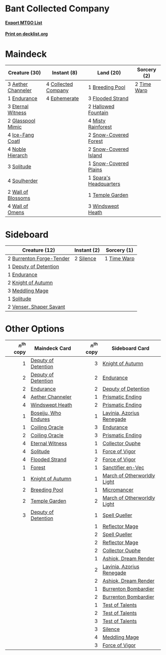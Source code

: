 # Bant Collected Company

#### [Export MTGO List](../collection/Bant%20Collected%20Company/Bant%20Collected%20Company.txt)
#### [Print on decklist.org](http://decklist.org/?deckmain=3%09Aether%20Channeler%0A1%09Breeding%20Pool%0A4%09Collected%20Company%0A1%09Endurance%0A4%09Ephemerate%0A3%09Eternal%20Witness%0A3%09Flooded%20Strand%0A2%09Glasspool%20Mimic%0A2%09Hallowed%20Fountain%0A4%09Ice-Fang%20Coatl%0A4%09Misty%20Rainforest%0A4%09Noble%20Hierarch%0A2%09Snow-Covered%20Forest%0A2%09Snow-Covered%20Island%0A1%09Snow-Covered%20Plains%0A3%09Solitude%0A4%09Soulherder%0A1%09Spara's%20Headquarters%0A1%09Temple%20Garden%0A2%09Time%20Warp%0A2%09Wall%20of%20Blossoms%0A4%09Wall%20of%20Omens%0A3%09Windswept%20Heath&deckside=2%09Burrenton%20Forge-Tender%0A1%09Deputy%20of%20Detention%0A1%09Endurance%0A2%09Knight%20of%20Autumn%0A3%09Meddling%20Mage%0A2%09Silence%0A1%09Solitude%0A1%09Time%20Warp%0A2%09Venser,%20Shaper%20Savant)
# Maindeck

|                                        Creature (30)                                        |                                         Instant (8)                                          |                                            Land (20)                                            |                                     Sorcery (2)                                      |
|---------------------------------------------------------------------------------------------|----------------------------------------------------------------------------------------------|-------------------------------------------------------------------------------------------------|--------------------------------------------------------------------------------------|
|3 [Aether Channeler](http://gatherer.wizards.com/Pages/Card/Details.aspx?multiverseid=574522)|4 [Collected Company](http://gatherer.wizards.com/Pages/Card/Details.aspx?multiverseid=394519)|1 [Breeding Pool](http://gatherer.wizards.com/Pages/Card/Details.aspx?multiverseid=97088)        |2 [Time Warp](http://gatherer.wizards.com/Pages/Card/Details.aspx?multiverseid=439354)|
|1 [Endurance](http://gatherer.wizards.com/Pages/Card/Details.aspx?multiverseid=522233)       |4 [Ephemerate](http://gatherer.wizards.com/Pages/Card/Details.aspx?multiverseid=463956)       |3 [Flooded Strand](http://gatherer.wizards.com/Pages/Card/Details.aspx?multiverseid=405098)      |                                                                                      |
|3 [Eternal Witness](http://gatherer.wizards.com/Pages/Card/Details.aspx?multiverseid=51628)  |                                                                                              |2 [Hallowed Fountain](http://gatherer.wizards.com/Pages/Card/Details.aspx?multiverseid=97071)    |                                                                                      |
|2 [Glasspool Mimic](http://gatherer.wizards.com/Pages/Card/Details.aspx?multiverseid=491688) |                                                                                              |4 [Misty Rainforest](http://gatherer.wizards.com/Pages/Card/Details.aspx?multiverseid=405102)    |                                                                                      |
|4 [Ice-Fang Coatl](http://gatherer.wizards.com/Pages/Card/Details.aspx?multiverseid=464152)  |                                                                                              |2 [Snow-Covered Forest](http://gatherer.wizards.com/Pages/Card/Details.aspx?multiverseid=121192) |                                                                                      |
|4 [Noble Hierarch](http://gatherer.wizards.com/Pages/Card/Details.aspx?multiverseid=179434)  |                                                                                              |2 [Snow-Covered Island](http://gatherer.wizards.com/Pages/Card/Details.aspx?multiverseid=121130) |                                                                                      |
|3 [Solitude](http://gatherer.wizards.com/Pages/Card/Details.aspx?multiverseid=522108)        |                                                                                              |1 [Snow-Covered Plains](http://gatherer.wizards.com/Pages/Card/Details.aspx?multiverseid=121267) |                                                                                      |
|4 [Soulherder](http://gatherer.wizards.com/Pages/Card/Details.aspx?multiverseid=464163)      |                                                                                              |1 [Spara's Headquarters](http://gatherer.wizards.com/Pages/Card/Details.aspx?multiverseid=555458)|                                                                                      |
|2 [Wall of Blossoms](http://gatherer.wizards.com/Pages/Card/Details.aspx?multiverseid=405447)|                                                                                              |1 [Temple Garden](http://gatherer.wizards.com/Pages/Card/Details.aspx?multiverseid=405112)       |                                                                                      |
|4 [Wall of Omens](http://gatherer.wizards.com/Pages/Card/Details.aspx?multiverseid=247400)   |                                                                                              |3 [Windswept Heath](http://gatherer.wizards.com/Pages/Card/Details.aspx?multiverseid=405115)     |                                                                                      |


# Sideboard

|                                           Creature (12)                                           |                                    Instant (2)                                     |                                     Sorcery (1)                                      |
|---------------------------------------------------------------------------------------------------|------------------------------------------------------------------------------------|--------------------------------------------------------------------------------------|
|2 [Burrenton Forge-Tender](http://gatherer.wizards.com/Pages/Card/Details.aspx?multiverseid=438580)|2 [Silence](http://gatherer.wizards.com/Pages/Card/Details.aspx?multiverseid=191083)|1 [Time Warp](http://gatherer.wizards.com/Pages/Card/Details.aspx?multiverseid=439354)|
|1 [Deputy of Detention](http://gatherer.wizards.com/Pages/Card/Details.aspx?multiverseid=457309)   |                                                                                    |                                                                                      |
|1 [Endurance](http://gatherer.wizards.com/Pages/Card/Details.aspx?multiverseid=522233)             |                                                                                    |                                                                                      |
|2 [Knight of Autumn](http://gatherer.wizards.com/Pages/Card/Details.aspx?multiverseid=452933)      |                                                                                    |                                                                                      |
|3 [Meddling Mage](http://gatherer.wizards.com/Pages/Card/Details.aspx?multiverseid=179547)         |                                                                                    |                                                                                      |
|1 [Solitude](http://gatherer.wizards.com/Pages/Card/Details.aspx?multiverseid=522108)              |                                                                                    |                                                                                      |
|2 [Venser, Shaper Savant](http://gatherer.wizards.com/Pages/Card/Details.aspx?multiverseid=136209) |                                                                                    |                                                                                      |


# Other Options

|*n*<sup>th</sup> copy|                                         Maindeck Card                                         |*n*<sup>th</sup> copy|                                            Sideboard Card                                            |
|--------------------:|-----------------------------------------------------------------------------------------------|--------------------:|------------------------------------------------------------------------------------------------------|
|                    1|[Deputy of Detention](http://gatherer.wizards.com/Pages/Card/Details.aspx?multiverseid=457309) |                    3|[Knight of Autumn](http://gatherer.wizards.com/Pages/Card/Details.aspx?multiverseid=452933)           |
|                    2|[Deputy of Detention](http://gatherer.wizards.com/Pages/Card/Details.aspx?multiverseid=457309) |                    2|[Endurance](http://gatherer.wizards.com/Pages/Card/Details.aspx?multiverseid=522233)                  |
|                    2|[Endurance](http://gatherer.wizards.com/Pages/Card/Details.aspx?multiverseid=522233)           |                    2|[Deputy of Detention](http://gatherer.wizards.com/Pages/Card/Details.aspx?multiverseid=457309)        |
|                    4|[Aether Channeler](http://gatherer.wizards.com/Pages/Card/Details.aspx?multiverseid=574522)    |                    1|[Prismatic Ending](http://gatherer.wizards.com/Pages/Card/Details.aspx?multiverseid=522101)           |
|                    4|[Windswept Heath](http://gatherer.wizards.com/Pages/Card/Details.aspx?multiverseid=405115)     |                    2|[Prismatic Ending](http://gatherer.wizards.com/Pages/Card/Details.aspx?multiverseid=522101)           |
|                    1|[Boseiju, Who Endures](http://gatherer.wizards.com/Pages/Card/Details.aspx?multiverseid=548579)|                    1|[Lavinia, Azorius Renegade](http://gatherer.wizards.com/Pages/Card/Details.aspx?multiverseid=457333)  |
|                    1|[Coiling Oracle](http://gatherer.wizards.com/Pages/Card/Details.aspx?multiverseid=405176)      |                    3|[Endurance](http://gatherer.wizards.com/Pages/Card/Details.aspx?multiverseid=522233)                  |
|                    2|[Coiling Oracle](http://gatherer.wizards.com/Pages/Card/Details.aspx?multiverseid=405176)      |                    3|[Prismatic Ending](http://gatherer.wizards.com/Pages/Card/Details.aspx?multiverseid=522101)           |
|                    4|[Eternal Witness](http://gatherer.wizards.com/Pages/Card/Details.aspx?multiverseid=51628)      |                    1|[Collector Ouphe](http://gatherer.wizards.com/Pages/Card/Details.aspx?multiverseid=464107)            |
|                    4|[Solitude](http://gatherer.wizards.com/Pages/Card/Details.aspx?multiverseid=522108)            |                    1|[Force of Vigor](http://gatherer.wizards.com/Pages/Card/Details.aspx?multiverseid=464113)             |
|                    4|[Flooded Strand](http://gatherer.wizards.com/Pages/Card/Details.aspx?multiverseid=405098)      |                    2|[Force of Vigor](http://gatherer.wizards.com/Pages/Card/Details.aspx?multiverseid=464113)             |
|                    1|[Forest](http://gatherer.wizards.com/Pages/Card/Details.aspx?multiverseid=439860)              |                    1|[Sanctifier en-Vec](http://gatherer.wizards.com/Pages/Card/Details.aspx?multiverseid=522103)          |
|                    1|[Knight of Autumn](http://gatherer.wizards.com/Pages/Card/Details.aspx?multiverseid=452933)    |                    1|[March of Otherworldly Light](http://gatherer.wizards.com/Pages/Card/Details.aspx?multiverseid=548321)|
|                    2|[Breeding Pool](http://gatherer.wizards.com/Pages/Card/Details.aspx?multiverseid=97088)        |                    1|[Micromancer](http://gatherer.wizards.com/Pages/Card/Details.aspx?multiverseid=574537)                |
|                    2|[Temple Garden](http://gatherer.wizards.com/Pages/Card/Details.aspx?multiverseid=405112)       |                    2|[March of Otherworldly Light](http://gatherer.wizards.com/Pages/Card/Details.aspx?multiverseid=548321)|
|                    3|[Deputy of Detention](http://gatherer.wizards.com/Pages/Card/Details.aspx?multiverseid=457309) |                    1|[Spell Queller](http://gatherer.wizards.com/Pages/Card/Details.aspx?multiverseid=414494)              |
|                     |                                                                                               |                    1|[Reflector Mage](http://gatherer.wizards.com/Pages/Card/Details.aspx?multiverseid=407667)             |
|                     |                                                                                               |                    2|[Spell Queller](http://gatherer.wizards.com/Pages/Card/Details.aspx?multiverseid=414494)              |
|                     |                                                                                               |                    2|[Reflector Mage](http://gatherer.wizards.com/Pages/Card/Details.aspx?multiverseid=407667)             |
|                     |                                                                                               |                    2|[Collector Ouphe](http://gatherer.wizards.com/Pages/Card/Details.aspx?multiverseid=464107)            |
|                     |                                                                                               |                    1|[Ashiok, Dream Render](http://gatherer.wizards.com/Pages/Card/Details.aspx?multiverseid=461155)       |
|                     |                                                                                               |                    2|[Lavinia, Azorius Renegade](http://gatherer.wizards.com/Pages/Card/Details.aspx?multiverseid=457333)  |
|                     |                                                                                               |                    2|[Ashiok, Dream Render](http://gatherer.wizards.com/Pages/Card/Details.aspx?multiverseid=461155)       |
|                     |                                                                                               |                    1|[Burrenton Bombardier](http://gatherer.wizards.com/Pages/Card/Details.aspx?multiverseid=222770)       |
|                     |                                                                                               |                    2|[Burrenton Bombardier](http://gatherer.wizards.com/Pages/Card/Details.aspx?multiverseid=222770)       |
|                     |                                                                                               |                    1|[Test of Talents](http://gatherer.wizards.com/Pages/Card/Details.aspx?multiverseid=513536)            |
|                     |                                                                                               |                    2|[Test of Talents](http://gatherer.wizards.com/Pages/Card/Details.aspx?multiverseid=513536)            |
|                     |                                                                                               |                    3|[Test of Talents](http://gatherer.wizards.com/Pages/Card/Details.aspx?multiverseid=513536)            |
|                     |                                                                                               |                    3|[Silence](http://gatherer.wizards.com/Pages/Card/Details.aspx?multiverseid=191083)                    |
|                     |                                                                                               |                    4|[Meddling Mage](http://gatherer.wizards.com/Pages/Card/Details.aspx?multiverseid=179547)              |
|                     |                                                                                               |                    3|[Force of Vigor](http://gatherer.wizards.com/Pages/Card/Details.aspx?multiverseid=464113)             |

